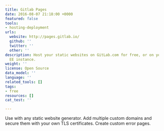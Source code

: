 ```yaml
---
title: Gitlab Pages
date: 2016-08-07 21:18:00 +0000
featured: false
tools:
- hosting-deployment
urls:
  website: http://pages.gitlab.io/
  github: ''
  twitter: ''
  other: ''
description: Host your static websites on GitLab.com for free, or on your own GitLab
  EE instance.
weight: ''
license: Open Source
data_model: ''
language: ''
related_tools: []
tags:
- free
resources: []
cat_test: ''

---
```

Use with any static website generator. Add multiple custom domains and secure them with your own TLS certificates. Create custom error pages.